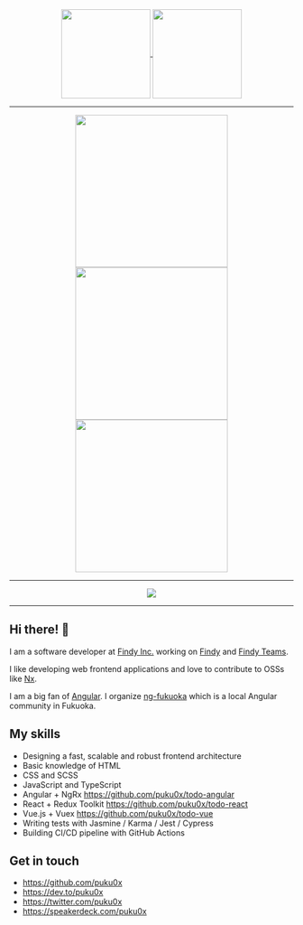 <div align="center">
  <a href="https://github.com/anuraghazra/github-readme-stats">
    <img src="https://github-readme-stats.vercel.app/api?username=puku0x&show_icons=true&count_private=true&line_height=20" height="158px" align="center" />
  </a>
  <a href="https://github.com/anuraghazra/github-readme-stats">
    <img src="https://github-readme-stats.vercel.app/api/top-langs/?username=puku0x&layout=compact" height="158px" align="center" />
  </a>
</div>

---

<div align="center">
  <a href="https://github.com/vn7n24fzkq/github-profile-summary-cards">
    <img src="https://github-profile-summary-cards.vercel.app/api/cards/repos-per-language?username=puku0x&theme=default" width="270px" align="center" />
  </a>
  <a href="https://github.com/vn7n24fzkq/github-profile-summary-cards">
    <img src="https://github-profile-summary-cards.vercel.app/api/cards/most-commit-language?username=puku0x&theme=default" width="270px" align="center" />
  </a>
  <a href="https://github.com/vn7n24fzkq/github-profile-summary-cards">
    <img src="https://github-profile-summary-cards.vercel.app/api/cards/productive-time?username=puku0x&theme=default&utcOffset=8" width="270px" align="center" />
  </a>
</div>

---

<div align="center">
  <a href="https://github.com/ryo-ma/github-profile-trophy">
    <img src="https://github-profile-trophy.vercel.app/?username=puku0x&column=8&no-frame=true&margin-w=5" align="center" />
  </a>
</div>

---

## Hi there! 👋

I am a software developer at [Findy Inc.](https://findy.co.jp/) working on [Findy](https://findy-code.io/) and [Findy Teams](https://findy-teams.com/).

I like developing web frontend applications and love to contribute to OSSs like [Nx](https://nx.dev/).

I am a big fan of [Angular](https://angular.io/). I organize [ng-fukuoka](https://ng-fukuoka.angular.jp/) which is a local Angular community in Fukuoka.

## My skills

- Designing a fast, scalable and robust frontend architecture
- Basic knowledge of HTML
- CSS and SCSS
- JavaScript and TypeScript
- Angular + NgRx
  https://github.com/puku0x/todo-angular
- React + Redux Toolkit
  https://github.com/puku0x/todo-react
- Vue.js + Vuex
  https://github.com/puku0x/todo-vue
- Writing tests with Jasmine / Karma / Jest / Cypress
- Building CI/CD pipeline with GitHub Actions

## Get in touch

- https://github.com/puku0x
- https://dev.to/puku0x
- https://twitter.com/puku0x
- https://speakerdeck.com/puku0x
